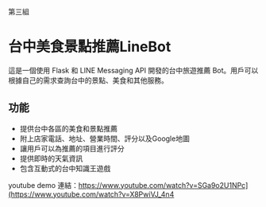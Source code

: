 第三組

# 台中美食景點推薦LineBot

這是一個使用 Flask 和 LINE Messaging API 開發的台中旅遊推薦 Bot。用戶可以根據自己的需求查詢台中的景點、美食和其他服務。

## 功能

- 提供台中各區的美食和景點推薦
- 附上店家電話、地址、營業時間、評分以及Google地圖
- 讓用戶可以為推薦的項目進行評分
- 提供即時的天氣資訊
- 包含互動式的台中知識王遊戲

youtube demo 連結：https://www.youtube.com/watch?v=SGa9o2U1NPc](https://www.youtube.com/watch?v=X8PwiVJ_4n4
